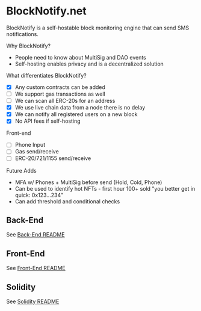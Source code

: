 # BlockNotify.net

BlockNotify is a self-hostable block monitoring engine that can send SMS notifications.

Why BlockNotify? 
- People need to know about MultiSig and DAO events
- Self-hosting enables privacy and is a decentralized solution

What differentiates BlockNotify?
- [x] Any custom contracts can be added
- [ ] We support gas transactions as well
- [ ] We can scan all ERC-20s for an address
- [x] We use live chain data from a node there is no delay
- [x] We can notify all registered users on a new block
- [x] No API fees if self-hosting

Front-end
- [ ] Phone Input
- [ ] Gas send/receive
- [ ] ERC-20/721/1155 send/receive

Future Adds
- MFA w/ Phones + MultiSig before send (Hold, Cold, Phone)
- Can be used to identify hot NFTs - first hour 100+ sold "you better get in quick: 0x123...234"
- Can add threshold and conditional checks

## Back-End

See [Back-End README](backend/README.md)

## Front-End

See [Front-End README](frontend/README.md)

## Solidity

See [Solidity README](solidity/README.md)
